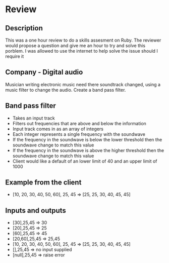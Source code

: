 # Review

## Description
This was a one hour review to do a skills assesment on Ruby. The reviewer would propose a question and give me an hour to try and solve this porblem. I was allowed to use the internet to help solve the issue should I require it

## Company - Digital audio

Musician writing electronic music need there soundtrack changed, using a music filter to change the audio. Create a band pass filter.

## Band pass filter

- Takes an input track
- Filters out frequencies that are above and below the information
- Input track comes in as an array of integers
- Each integer represents a single frequency with the soundwave
- If the frequency in the soundwave is below the lower threshold then the soundwave change to match this value
- If the frequency in the soundwave is above the higher threshold then the soundwave change to match this value
- Client would like a default of an lower limit of 40 and an upper limit of 1000

## Example from the client

- [10, 20, 30, 40, 50, 60], 25, 45 => [25, 25, 30, 40, 45, 45]

## Inputs and outputs

- [30],25,45 => 30
- [20],25,45 => 25
- [60],25,45 => 45
- [20,60],25,45 => 25,45
- [10, 20, 30, 40, 50, 60], 25, 45 => [25, 25, 30, 40, 45, 45]
- [],25,45 => no input supplied
- [null],25,45 => raise error
